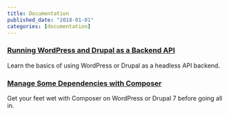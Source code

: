 ```yaml
---
title: Documentation
published_date: "2018-01-01"
categories: [documentation]
---
```

### [Running WordPress and Drupal as a Backend API](/guides/decoupled)
Learn the basics of using WordPress or Drupal as a headless API backend.

### [Manage Some Dependencies with Composer](/guides/partial-composer)
Get your feet wet with Composer on WordPress or Drupal 7 before going all in.
